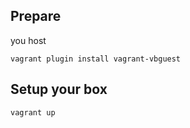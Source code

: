 ## Prepare

you host

```
vagrant plugin install vagrant-vbguest
```

## Setup your box

```
vagrant up
```